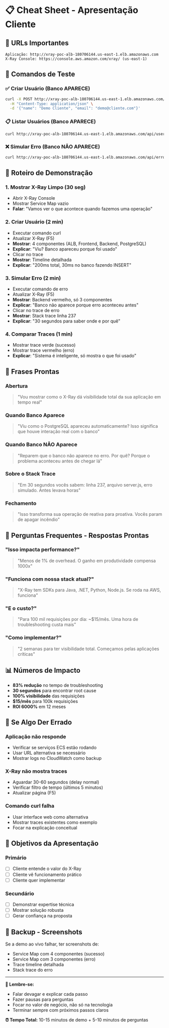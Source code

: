# 📋 Cheat Sheet - Apresentação Cliente

## 🔗 URLs Importantes
```
Aplicação: http://xray-poc-alb-180706144.us-east-1.elb.amazonaws.com
X-Ray Console: https://console.aws.amazon.com/xray/ (us-east-1)
```

## 🧪 Comandos de Teste

### ✅ Criar Usuário (Banco APARECE)
```bash
curl -X POST http://xray-poc-alb-180706144.us-east-1.elb.amazonaws.com/api/users \
  -H "Content-Type: application/json" \
  -d '{"name": "Demo Cliente", "email": "demo@cliente.com"}'
```

### 📋 Listar Usuários (Banco APARECE)
```bash
curl http://xray-poc-alb-180706144.us-east-1.elb.amazonaws.com/api/users
```

### ❌ Simular Erro (Banco NÃO APARECE)
```bash
curl http://xray-poc-alb-180706144.us-east-1.elb.amazonaws.com/api/error
```

## 🎯 Roteiro de Demonstração

### **1. Mostrar X-Ray Limpo** (30 seg)
- Abrir X-Ray Console
- Mostrar Service Map vazio
- **Falar**: "Vamos ver o que acontece quando fazemos uma operação"

### **2. Criar Usuário** (2 min)
- Executar comando curl
- Atualizar X-Ray (F5)
- **Mostrar**: 4 componentes (ALB, Frontend, Backend, PostgreSQL)
- **Explicar**: "Viu? Banco apareceu porque foi usado"
- Clicar no trace
- **Mostrar**: Timeline detalhada
- **Explicar**: "200ms total, 30ms no banco fazendo INSERT"

### **3. Simular Erro** (2 min)
- Executar comando de erro
- Atualizar X-Ray (F5)
- **Mostrar**: Backend vermelho, só 3 componentes
- **Explicar**: "Banco não aparece porque erro aconteceu antes"
- Clicar no trace de erro
- **Mostrar**: Stack trace linha 237
- **Explicar**: "30 segundos para saber onde e por quê"

### **4. Comparar Traces** (1 min)
- Mostrar trace verde (sucesso)
- Mostrar trace vermelho (erro)
- **Explicar**: "Sistema é inteligente, só mostra o que foi usado"

## 💬 Frases Prontas

### **Abertura**
> "Vou mostrar como o X-Ray dá visibilidade total da sua aplicação em tempo real"

### **Quando Banco Aparece**
> "Viu como o PostgreSQL apareceu automaticamente? Isso significa que houve interação real com o banco"

### **Quando Banco NÃO Aparece**
> "Reparem que o banco não aparece no erro. Por quê? Porque o problema aconteceu antes de chegar lá"

### **Sobre o Stack Trace**
> "Em 30 segundos vocês sabem: linha 237, arquivo server.js, erro simulado. Antes levava horas"

### **Fechamento**
> "Isso transforma sua operação de reativa para proativa. Vocês param de apagar incêndio"

## 🎯 Perguntas Frequentes - Respostas Prontas

### **"Isso impacta performance?"**
> "Menos de 1% de overhead. O ganho em produtividade compensa 1000x"

### **"Funciona com nossa stack atual?"**
> "X-Ray tem SDKs para Java, .NET, Python, Node.js. Se roda na AWS, funciona"

### **"E o custo?"**
> "Para 100 mil requisições por dia: ~$15/mês. Uma hora de troubleshooting custa mais"

### **"Como implementar?"**
> "2 semanas para ter visibilidade total. Começamos pelas aplicações críticas"

## 📊 Números de Impacto

- **83% redução** no tempo de troubleshooting
- **30 segundos** para encontrar root cause
- **100% visibilidade** das requisições
- **$15/mês** para 100k requisições
- **ROI 6000%** em 12 meses

## 🚨 Se Algo Der Errado

### **Aplicação não responde**
- Verificar se serviços ECS estão rodando
- Usar URL alternativa se necessário
- Mostrar logs no CloudWatch como backup

### **X-Ray não mostra traces**
- Aguardar 30-60 segundos (delay normal)
- Verificar filtro de tempo (últimos 5 minutos)
- Atualizar página (F5)

### **Comando curl falha**
- Usar interface web como alternativa
- Mostrar traces existentes como exemplo
- Focar na explicação conceitual

## 🎯 Objetivos da Apresentação

### **Primário**
- [ ] Cliente entende o valor do X-Ray
- [ ] Cliente vê funcionamento prático
- [ ] Cliente quer implementar

### **Secundário**
- [ ] Demonstrar expertise técnica
- [ ] Mostrar solução robusta
- [ ] Gerar confiança na proposta

## 📱 Backup - Screenshots

Se a demo ao vivo falhar, ter screenshots de:
- Service Map com 4 componentes (sucesso)
- Service Map com 3 componentes (erro)
- Trace timeline detalhada
- Stack trace do erro

---

**🎯 Lembre-se:**
- Falar devagar e explicar cada passo
- Fazer pausas para perguntas
- Focar no valor de negócio, não só na tecnologia
- Terminar sempre com próximos passos claros

**⏰ Tempo Total:** 10-15 minutos de demo + 5-10 minutos de perguntas
